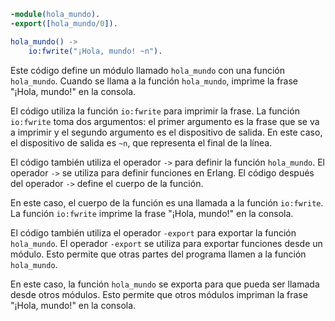 ```erlang
-module(hola_mundo).
-export([hola_mundo/0]).

hola_mundo() ->
    io:fwrite("¡Hola, mundo! ~n").
```

Este código define un módulo llamado `hola_mundo` con una función `hola_mundo`. Cuando se llama a la función `hola_mundo`, imprime la frase "¡Hola, mundo!" en la consola.

El código utiliza la función `io:fwrite` para imprimir la frase. La función `io:fwrite` toma dos argumentos: el primer argumento es la frase que se va a imprimir y el segundo argumento es el dispositivo de salida. En este caso, el dispositivo de salida es `~n`, que representa el final de la línea.

El código también utiliza el operador `->` para definir la función `hola_mundo`. El operador `->` se utiliza para definir funciones en Erlang. El código después del operador `->` define el cuerpo de la función.

En este caso, el cuerpo de la función es una llamada a la función `io:fwrite`. La función `io:fwrite` imprime la frase "¡Hola, mundo!" en la consola.

El código también utiliza el operador `-export` para exportar la función `hola_mundo`. El operador `-export` se utiliza para exportar funciones desde un módulo. Esto permite que otras partes del programa llamen a la función `hola_mundo`.

En este caso, la función `hola_mundo` se exporta para que pueda ser llamada desde otros módulos. Esto permite que otros módulos impriman la frase "¡Hola, mundo!" en la consola.